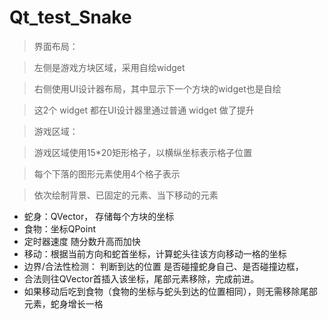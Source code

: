 # Qt_test_Snake
> 界面布局：
 
> 左侧是游戏方块区域，采用自绘widget
 
> 右侧使用UI设计器布局，其中显示下一个方块的widget也是自绘

> 这2个 widget 都在UI设计器里通过普通 widget 做了提升


> 游戏区域：

> 游戏区域使用15*20矩形格子，以横纵坐标表示格子位置

> 每个下落的图形元素使用4个格子表示

> 依次绘制背景、已固定的元素、当下移动的元素

* 蛇身：QVector<QPoint>， 存储每个方块的坐标
* 食物：坐标QPoint
* 定时器速度 随分数升高而加快
* 移动：根据当前方向和蛇首坐标，计算蛇头往该方向移动一格的坐标
* 边界/合法性检测： 判断到达的位置 是否碰撞蛇身自己、是否碰撞边框，
* 合法则往QVector首插入该坐标，尾部元素移除，完成前进。
* 如果移动后吃到食物（食物的坐标与蛇头到达的位置相同），则无需移除尾部元素，蛇身增长一格
